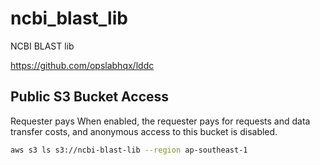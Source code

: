 # ncbi_blast_lib

NCBI BLAST lib

https://github.com/opslabhqx/lddc

## Public S3 Bucket Access

Requester pays
When enabled, the requester pays for requests and data transfer costs, and anonymous access to this bucket is disabled.

```bash
aws s3 ls s3://ncbi-blast-lib --region ap-southeast-1
```

